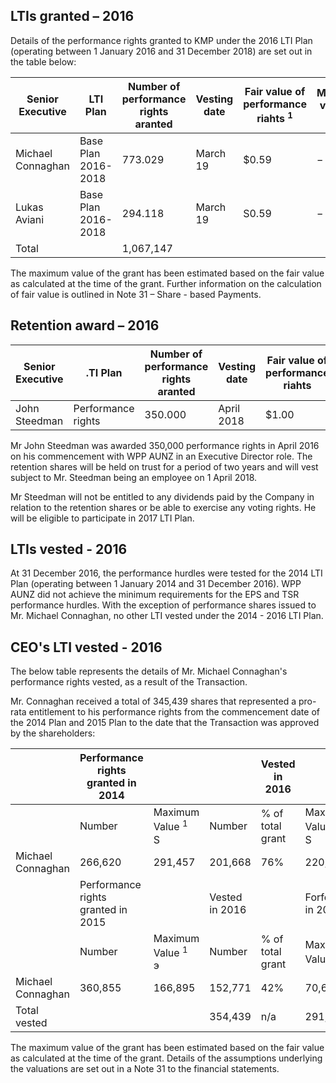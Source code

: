 ## LTIs granted – 2016

Details of the performance rights granted to KMP under the 2016 LTI Plan (operating between 1 January 2016 and 31 December 2018) are set out in the table below:

| Senior Executive  | LTI Plan            | Number of<br>performance rights<br>aranted | Vesting date | Fair value of<br>performance<br>riahts <sup>1</sup> | Minimum<br>value of grant | Maximum<br>value of grant |
|-------------------|---------------------|--------------------------------------------|--------------|-----------------------------------------------------|---------------------------|---------------------------|
| Michael Connaghan | Base Plan 2016-2018 | 773.029                                    | March 19     | \$0.59                                              | $-$                       | 456,087                   |
| Lukas Aviani      | Base Plan 2016-2018 | 294.118                                    | March 19     | S0.59                                               | $-$                       | 173.530                   |
| Total             |                     | 1,067,147                                  |              |                                                     |                           | 629,617                   |

The maximum value of the grant has been estimated based on the fair value as calculated at the time of the grant. Further information on the calculation of fair value is outlined in Note 31 – Share - based Payments.

## Retention award – 2016

| Senior Executive | .TI Plan           | Number of<br>performance rights<br>aranted | Vesting<br>date | Fair value of<br>performance<br>riahts | Minimum<br>value of grant | Maximum<br>value of grant |
|------------------|--------------------|--------------------------------------------|-----------------|----------------------------------------|---------------------------|---------------------------|
| John Steedman    | Performance rights | 350.000                                    | April 2018      | \$1.00                                 | $-$                       | 350,000                   |

Mr John Steedman was awarded 350,000 performance rights in April 2016 on his commencement with WPP AUNZ in an Executive Director role. The retention shares will be held on trust for a period of two years and will vest subject to Mr. Steedman being an employee on 1 April 2018.

Mr Steedman will not be entitled to any dividends paid by the Company in relation to the retention shares or be able to exercise any voting rights. He will be eligible to participate in 2017 LTI Plan.

## LTIs vested - 2016

At 31 December 2016, the performance hurdles were tested for the 2014 LTI Plan (operating between 1 January 2014 and 31 December 2016). WPP AUNZ did not achieve the minimum requirements for the EPS and TSR performance hurdles. With the exception of performance shares issued to Mr. Michael Connaghan, no other LTI vested under the 2014 - 2016 LTI Plan.

## CEO's LTI vested - 2016

The below table represents the details of Mr. Michael Connaghan's performance rights vested, as a result of the Transaction.

Mr. Connaghan received a total of 345,439 shares that represented a pro-rata entitlement to his performance rights from the commencement date of the 2014 Plan and 2015 Plan to the date that the Transaction was approved by the shareholders:

|                   | Performance rights<br>granted in 2014 |                                    |                | Vested in 2016      |                                    |        | Forfeited in 2016   |                               |  |
|-------------------|---------------------------------------|------------------------------------|----------------|---------------------|------------------------------------|--------|---------------------|-------------------------------|--|
|                   | Number                                | Maximum<br>Value <sup>1</sup><br>S | Number         | % of<br>total grant | Maximum<br>Value <sup>1</sup><br>S | Number | % of<br>total grant | Maximum<br>Value <sup>1</sup> |  |
| Michael Connaghan | 266,620                               | 291,457                            | 201,668        | 76%                 | 220,454                            | 64,952 | 24%                 | 71,003                        |  |
|                   | Performance rights<br>granted in 2015 |                                    | Vested in 2016 |                     | Forfeited in 2016                  |        |                     |                               |  |
|                   | Number                                | Maximum<br>Value <sup>1</sup><br>э | Number         | % of<br>total grant | Maximum<br>Value <sup>1</sup>      | Number | % of<br>total grant | Maximum<br>Value <sup>1</sup> |  |
| Michael Connaghan | 360,855                               | 166,895                            | 152,771        | 42%                 | 70,657                             |        |                     |                               |  |
| Total vested      |                                       |                                    | 354,439        | n/a                 | 291,111                            |        |                     |                               |  |

The maximum value of the grant has been estimated based on the fair value as calculated at the time of the grant. Details of the assumptions underlying the valuations are set out in a Note 31 to the financial statements.